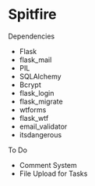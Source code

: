 # Spitfire

Dependencies
- Flask
- flask_mail
- PIL
- SQLAlchemy
- Bcrypt 
- flask_login 
- flask_migrate 
- wtforms
- flask_wtf
- email_validator
- itsdangerous

To Do
- Comment System
- File Upload for Tasks
